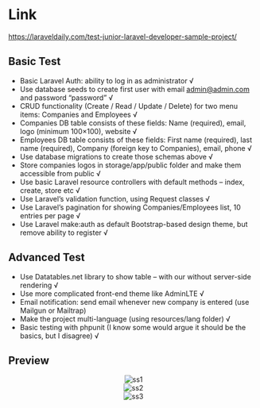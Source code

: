 # Link 

https://laraveldaily.com/test-junior-laravel-developer-sample-project/

## Basic Test

- Basic Laravel Auth: ability to log in as administrator √
- Use database seeds to create first user with email admin@admin.com and password       “password” √
- CRUD functionality (Create / Read / Update / Delete) for two menu items: Companies and Employees √
- Companies DB table consists of these fields: Name (required), email, logo (minimum 100×100), website √
- Employees DB table consists of these fields: First name (required), last name (required), Company (foreign key to Companies), email, phone √
- Use database migrations to create those schemas above √
- Store companies logos in storage/app/public folder and make them accessible from public √
- Use basic Laravel resource controllers with default methods – index, create, store etc √
- Use Laravel’s validation function, using Request classes √
- Use Laravel’s pagination for showing Companies/Employees list, 10 entries per page √
- Use Laravel make:auth as default Bootstrap-based design theme, but remove ability to register √

## Advanced Test

- Use Datatables.net library to show table – with our without server-side rendering √
- Use more complicated front-end theme like AdminLTE √
- Email notification: send email whenever new company is entered (use Mailgun or    Mailtrap)
- Make the project multi-language (using resources/lang folder) √
- Basic testing with phpunit (I know some would argue it should be the basics, but I disagree) √

## Preview

<p align="center">
    <img src="public/images/ss/ss1.png" alt="ss1"><br>
    <img src="public/images/ss/ss2.png" alt="ss2"><br>
    <img src="public/images/ss/ss3.png" alt="ss3">
</p>